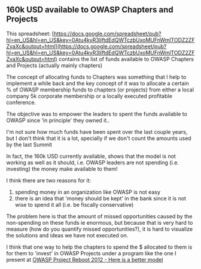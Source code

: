 ##  160k USD available to OWASP Chapters and Projects 

This spreadsheet: [https://docs.google.com/spreadsheet/pub?hl=en_US&hl=en_US&key=0Atu4kyR3ljftdEdQWTczbUxoMUFnWmlTODZ2ZFZvaXc&output=html](https://docs.google.com/spreadsheet/pub?hl=en_US&hl=en_US&key=0Atu4kyR3ljftdEdQWTczbUxoMUFnWmlTODZ2ZFZvaXc&output=html) contains the list of funds available to OWASP Chapters and Projects (actually mainly chapters)

The concept of allocating funds to Chapters was something that I help to implement a while back and the key concept of it was to allocate a certain % of OWASP membership funds to chapters (or projects) from either a local company 5k corporate membership or a locally executed profitable conference.

The objective was to empower the leaders to spent the funds available to OWASP since 'in principle' they owned it..

I'm not sure how much funds have been spent over the last couple years, but I don't think that it is a lot, specially if we don't count the amounts used by the last Summit  

In fact, the 160k USD currently available, shows that the model is not working as well as it should, i.e. OWASP leaders are not spending (i.e. investing) the money make available to them!

I think there are two reasons for it:  

  1. spending money in an organization like OWASP is not easy
  2. there is an idea that 'money should be kept' in the bank since it is not wise to spend it all (i.e. be fiscally conservative)

The problem here is that the amount of missed opportunities caused by the non-spending on these funds ie enormous, but because that is very hard to measure (how do you quantify missed opportunities?), it is hard to visualize the solutions and ideas we have not executed on.

I think that one way to help the chapters to spend the $ allocated to them is for them to 'invest' in OWASP Projects under a program like the one I present at [OWASP Project Reboot 2012 - Here is a better model](http://diniscruz.blogspot.co.uk/2012/04/owasp-project-reboot-2012-here-is.html)
